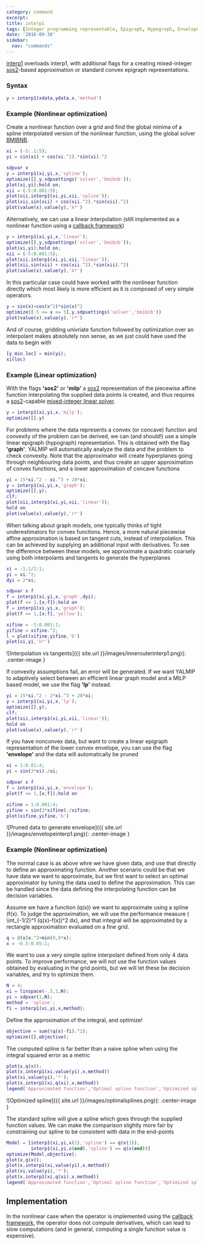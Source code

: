 ```yaml
---
category: command
excerpt: 
title: interp1
tags: [Integer programming representable, Epigraph, Hypograph, Envelope, Special ordered set, Sos2, Piecewise affine function]
date: '2016-09-30'
sidebar:
  nav: "commands"
---
```


[interp1](/command/interp1) overloads interp1, with additional flags for a creating mixed-integer [sos2](/command/sos2)-based approximation or standard convex epigraph representations.

### Syntax

````matlab
y = interp1(xdata,ydata,x,'method')
````

### Example (Nonlinear optimization)

Create a nonlinear function over a grid and find the global minima of a spline interpolated version of the nonlinear function, using the global solver [BMIBNB](/solver/bmibnb).

````matlab
xi = (-5:.1:5);
yi = sin(xi) + cos(xi.^2).*sin(xi).^2

sdpvar x
y = interp1(xi,yi,x,'spline');
optimize([],y,sdpsettings('solver','bmibnb'));
plot(xi,yi);hold on;
xii = (-5:0.001:5);
plot(xii,interp1(xi,yi,xii,'spline'));
plot(xii,sin(xii) + cos(xii.^2).*sin(xii).^2)
plot(value(x),value(y),'k*')
````
Alternatively, we can use a linear interpolation (still implemented as a nonlinear function using a [callback framework](/tutorial/nonlinearoperatorscallback))

````matlab
y = interp1(xi,yi,x,'linear');
optimize([],y,sdpsettings('solver','bmibnb'));
plot(xi,yi);hold on;
xii = (-5:0.001:5);
plot(xii,interp1(xi,yi,xii,'linear'));
plot(xii,sin(xii) + cos(xii.^2).*sin(xii).^2)
plot(value(x),value(y),'k*')
````

In this particular case could have worked with the nonlinear function directly which most likely is more efficient as it is composed of very simple operators.

````matlab
y = sin(x)+cos(x^2)*sin(x)^2
optimize([-5 <= x <= 5],y,sdpsettings('solver','bmibnb'))
plot(value(x),value(y),'r*')
````

And of course, gridding univriate function followed by optimization over an interpolant makes absolutely non sense, as we just could have used the data to begin with

````matlab
[y_min,loc] = min(yi);
xi(loc)
````



### Example (Linear optimization)

With the flags **'sos2'** or **'milp'** a [sos2](/command/sos2) representation of the piecewise affine function interpolating the supplied data points is created, and thus requires a [sos2](/command/sos2)-capable [mixed-integer linear solver](/tag/#mixed-integer-linear-programming-solver).

````matlab
y = interp1(xi,yi,x,'milp');
optimize([],y)
````

For problems where the data represents a convex (or concave) function and convexity of the problem can be derived, we can (and should!) use a simple linear epigraph (hypograph) representation. This is obtained with the flag **'graph'**. YALMIP will automatically analyze the data and the problem to check convexity. Note that the approximator will create hyperplanes going through neighbouring data points, and thus create an upper approximation of convex functions, and a lower approximation of concave functions

````matlab
yi = 15*xi.^2 - xi.^3 + 20*xi;
y = interp1(xi,yi,x,'graph');
optimize([],y);
clf;
plot(xii,interp1(xi,yi,xii,'linear'));
hold on
plot(value(x),value(y),'r*')
````

When talking about graph models, one typically thinks of tight underestimators for convex functions. Hence, a more natural piecewise affine approximation is based on tangent cuts, instead of interpolation. This can be achieved by supplying an additional input with derivatives. To see the difference between these models, we approximate a quadratic coarsely using both interpolants and tangents to generate the hyperplanes

````matlab
xi = -1:1/2:1;
yi = xi.^2;
dyi = 2*xi;

sdpvar x f
f = interp1(xi,yi,x,'graph',dyi);
plot(f <= 1,[x;f]);hold on
f = interp1(xi,yi,x,'graph');
plot(f <= 1,[x;f],'yellow');

xifine = -1:0.001:1;
yifine = xifine.^2;
l = plot(xifine,yifine,'b')
plot(xi,yi,'k*')
````

![Interpolation vs tangents]({{ site.url }}/images/innerouterinterp1.png){: .center-image }

If convexity assumptions fail, an error will be generated. If we want YALMIP to adaptively select between an efficient linear graph model and a MILP based model, we use the flag **'lp'** instead.


````matlab
yi = 15*xi.^2 - 2*xi.^3 + 20*xi;
y = interp1(xi,yi,x,'lp');
optimize([],y);
clf;
plot(xii,interp1(xi,yi,xii,'linear'));
hold on
plot(value(x),value(y),'r*')
````

If you have nonconvex data, but want to create a linear epigraph representation of the lower convex envelope, you can use the flag **'envelope'** and the data will automatically be pruned

````matlab
xi = 1:0.01:4;
yi = sin(3*xi)./xi;

sdpvar x f
f = interp1(xi,yi,x,'envelope');
plot(f <= 1,[x;f]);hold on

xifine = 1:0.001:4;
yifine = sin(3*xifine)./xifine;
plot(xifine,yifine,'b')
````

![Pruned data to generate envelope]({{ site.url }}/images/envelopeinterp1.png){: .center-image }

### Example (Nonlinear optimization)

The normal case is as above whre we have given data, and use that directly to define an approximating function. Another scenario could be that we have data we want to approximate, but we first want to select an optimal approximator by tuning the data used to define the approximation. This can be handled since the data defining the interpolating function can be decision variables.

Assume we have a function \(q(x)\) we want to approximate using a spline \(f(x)\. To judge the approximation, we will use the performance measure \( \int_{-1/2}^1 (q(x)-f(x))^2 dx\), and that integral will be approximated by a rectangle approximation evaluated  on a fine grid.

````matlab
q = @(x)x.^2+min(0,8*x);
x = -0.5:0.05:1;
````

We want to use a very simple spline interpolant defined from only 4 data points. To improve performance, we will not  use the function values obtained by evaluating in the grid points, but we will let these be decision variables, and try to optimize them.

````matlab
N = 4;
xi = linspace(-.5,1,N);
yi = sdpvar(1,N);
method = 'spline';
fi = interp1(xi,yi,x,method);
````

Define the approximation of the integral, and optimize!

````matlab
objective = sum((q(x)-fi).^2);
optimize([],objective);
````

The computed spline is far better than a naive spline when using the integral squared error as a metric

````matlab
plot(x,q(x));
plot(x,interp1(xi,value(yi),x,method))
plot(xi,value(yi),'*');
plot(x,interp1(xi,q(xi),x,method))
legend('Approximated function','Optimal spline function','Optimized spline support','Naive spline')
````

![Optimized spline]({{ site.url }}/images/optimalsplines.png){: .center-image }

The standard spline will give a spline which goes through the supplied function values. We can make the comparison slightly more fair by constraining our spline to be consistent with data in the end-points

````matlab
Model = [interp1(xi,yi,x(1),'spline') == q(x(1)),
         interp1(xi,yi,x(end),'spline') == q(x(end))]
optimize(Model,objective);
plot(x,q(x));
plot(x,interp1(xi,value(yi),x,method))
plot(xi,value(yi),'*');
plot(x,interp1(xi,q(xi),x,method))
legend('Approximated function','Optimal spline function','Optimized spline support','Naive spline')
````



## Implementation

In the nonlinear case when the operator is implemented using the [callback framework](/tutorial/nonlinearoperatorscallback), the operator does not compute derivatives, which can lead to slow computations (and in general, computing a single function value is expensive).
